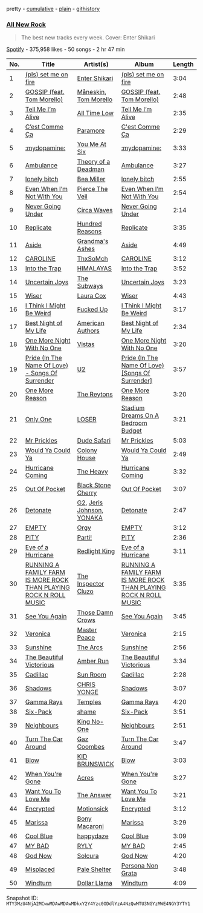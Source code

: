 pretty - [cumulative](/playlists/cumulative/37i9dQZF1DWZryfp6NSvtz.md) - [plain](/playlists/plain/37i9dQZF1DWZryfp6NSvtz) - [githistory](https://github.githistory.xyz/mackorone/spotify-playlist-archive/blob/main/playlists/plain/37i9dQZF1DWZryfp6NSvtz)

### [All New Rock](https://open.spotify.com/playlist/37i9dQZF1DWZryfp6NSvtz)

> The best new tracks every week\. Cover: Enter Shikari

[Spotify](https://open.spotify.com/user/spotify) - 375,958 likes - 50 songs - 2 hr 47 min

| No. | Title | Artist(s) | Album | Length |
|---|---|---|---|---|
| 1 | [\(pls\) set me on fire](https://open.spotify.com/track/0Z1Xxix96HUYYL6RScOQqG) | [Enter Shikari](https://open.spotify.com/artist/31jvzuB4ikftPQZJwrYfCF) | [\(pls\) set me on fire](https://open.spotify.com/album/5Y1o9GddlN87GHzM3NkPdk) | 3:04 |
| 2 | [GOSSIP \(feat\. Tom Morello\)](https://open.spotify.com/track/4GvPlSOKfN7aXEuGW8zKUx) | [Måneskin](https://open.spotify.com/artist/0lAWpj5szCSwM4rUMHYmrr), [Tom Morello](https://open.spotify.com/artist/74NBPbyyftqJ4SpDZ4c1Ed) | [GOSSIP \(feat\. Tom Morello\)](https://open.spotify.com/album/6kHJE5xnpA6zncKOD70bS8) | 2:48 |
| 3 | [Tell Me I’m Alive](https://open.spotify.com/track/3Bzw0mcFyIcVgQbLfxbDGt) | [All Time Low](https://open.spotify.com/artist/46gyXjRIvN1NL1eCB8GBxo) | [Tell Me I’m Alive](https://open.spotify.com/album/4QaPQwoYarzNUuus6wBhCu) | 2:35 |
| 4 | [C’est Comme Ça](https://open.spotify.com/track/3jRZBWdbVNtY1zYW8OSFAb) | [Paramore](https://open.spotify.com/artist/74XFHRwlV6OrjEM0A2NCMF) | [C'est Comme Ça](https://open.spotify.com/album/5CvDSn3WpHWMLJUZRfnqxo) | 2:29 |
| 5 | [:mydopamine:](https://open.spotify.com/track/2orIpa9dzNtsqyKjdts0f1) | [You Me At Six](https://open.spotify.com/artist/1kNQXvepPjaPgUfeDAF2h6) | [:mydopamine:](https://open.spotify.com/album/4tHK91a2JwTUOeAw29jlvN) | 3:33 |
| 6 | [Ambulance](https://open.spotify.com/track/5YWjjonpichJ9BPDjzBwBt) | [Theory of a Deadman](https://open.spotify.com/artist/74eX4C98E4FCrAMl39qRsJ) | [Ambulance](https://open.spotify.com/album/4MzAmsn2lpwi0NkYtXlJdZ) | 3:27 |
| 7 | [lonely bitch](https://open.spotify.com/track/6IaOyzYlT5809ASyUKzDPq) | [Bea Miller](https://open.spotify.com/artist/1o2NpYGqHiCq7FoiYdyd1x) | [lonely bitch](https://open.spotify.com/album/63SAV7dDaGuXCiorabPaze) | 2:55 |
| 8 | [Even When I’m Not With You](https://open.spotify.com/track/4FUT5585FDMRFq7z5ZprHC) | [Pierce The Veil](https://open.spotify.com/artist/4iJLPqClelZOBCBifm8Fzv) | [Even When I’m Not With You](https://open.spotify.com/album/38nUbLUn1QQvxiYOSezqJU) | 2:54 |
| 9 | [Never Going Under](https://open.spotify.com/track/36GQWaICkYgxYD8I9gJOYJ) | [Circa Waves](https://open.spotify.com/artist/6hl5k4gLl1p3sjhHcb57t2) | [Never Going Under](https://open.spotify.com/album/4qx3TNl48aPu76YRCNZ4pj) | 2:14 |
| 10 | [Replicate](https://open.spotify.com/track/3IkbQS9fY4oVnsHRtYsTx6) | [Hundred Reasons](https://open.spotify.com/artist/5jcIIICg01zIq8InYieJ5w) | [Replicate](https://open.spotify.com/album/2LKIx95NMOrEImyiJgOnYb) | 3:35 |
| 11 | [Aside](https://open.spotify.com/track/5Fe9Bj6scJb9GDXbpyCb7q) | [Grandma's Ashes](https://open.spotify.com/artist/3njH8IdvpiDn8UIV0BoYoY) | [Aside](https://open.spotify.com/album/3riw3aRUSoj595rdQ7E4wP) | 4:49 |
| 12 | [CAROLINE](https://open.spotify.com/track/0NbeWXqyar63pQGA4G7Jf2) | [ThxSoMch](https://open.spotify.com/artist/4MvZhE1iuzttcoyepkpfdF) | [CAROLINE](https://open.spotify.com/album/7o4LMz7AI7szCT5QJacZ7n) | 3:12 |
| 13 | [Into the Trap](https://open.spotify.com/track/6wQenOUgfgP9ioeWc6vH0E) | [HIMALAYAS](https://open.spotify.com/artist/71NBOcJ9lMeXqnbnya1z0x) | [Into the Trap](https://open.spotify.com/album/43ZIULcetVrO3ieqLnrjoE) | 3:52 |
| 14 | [Uncertain Joys](https://open.spotify.com/track/27yMT64bCRQwD5hsLFd7ks) | [The Subways](https://open.spotify.com/artist/4BntNFyiN3VGG4hhRRZt9d) | [Uncertain Joys](https://open.spotify.com/album/5K5qqlXzxEv2KhpCvT3vh1) | 3:23 |
| 15 | [Wiser](https://open.spotify.com/track/3wjiakgB1HjUepKaK5ViFl) | [Laura Cox](https://open.spotify.com/artist/1Olw3LDdz2RWOLV491bG75) | [Wiser](https://open.spotify.com/album/6C1xoFwZc3MpO3ICkUtr8X) | 4:43 |
| 16 | [I Think I Might Be Weird](https://open.spotify.com/track/39VxDylYw5rh4n4pDDZgZ0) | [Fucked Up](https://open.spotify.com/artist/05C3EDw4Rf0qMhrdjFKncL) | [I Think I Might Be Weird](https://open.spotify.com/album/720MWelFChw2pOuBZRgA5Q) | 3:17 |
| 17 | [Best Night of My Life](https://open.spotify.com/track/3oSGH1ibFHx3aCHS4Fk3vV) | [American Authors](https://open.spotify.com/artist/0MlOPi3zIDMVrfA9R04Fe3) | [Best Night of My Life](https://open.spotify.com/album/4XxDkLqQfNsGHHsiWOTGpB) | 2:34 |
| 18 | [One More Night With No One](https://open.spotify.com/track/3JJv1LcAO8G2Q19p5GVRlm) | [Vistas](https://open.spotify.com/artist/5YA1c6yVkPnflTLMfOgjzc) | [One More Night With No One](https://open.spotify.com/album/0drCqmAvoy8VdEvzAZoPI7) | 3:20 |
| 19 | [Pride \(In The Name Of Love\) \- Songs Of Surrender](https://open.spotify.com/track/6CKAooQEn3KvEqJjTqCeMI) | [U2](https://open.spotify.com/artist/51Blml2LZPmy7TTiAg47vQ) | [Pride \(In The Name Of Love\) \[Songs Of Surrender\]](https://open.spotify.com/album/6A7Gfg1fPBLrbRxQdya0vK) | 3:57 |
| 20 | [One More Reason](https://open.spotify.com/track/1VnJtjIMAJl8ZPGrHj2FGS) | [The Reytons](https://open.spotify.com/artist/3RHoFGKe6KE3LLml7ujPKJ) | [One More Reason](https://open.spotify.com/album/0Nv5W3Yr9C3Eju4h0kZsht) | 3:20 |
| 21 | [Only One](https://open.spotify.com/track/3IDxRzc2zzTc16pGEz90LA) | [LOSER](https://open.spotify.com/artist/28erIPSPyu1d4BtolxQ624) | [Stadium Dreams On A Bedroom Budget](https://open.spotify.com/album/5OmL7X45YNYmlN4JECxdi3) | 3:21 |
| 22 | [Mr Prickles](https://open.spotify.com/track/394Y6DfTPdRR5h9DmXeZH4) | [Dude Safari](https://open.spotify.com/artist/6u86o2rCOh2saTMgsYFvzX) | [Mr Prickles](https://open.spotify.com/album/1pvTHGnmU9pYnyr6udDr0B) | 5:03 |
| 23 | [Would Ya Could Ya](https://open.spotify.com/track/7Fh24Qm2fng2eJLveOw3AL) | [Colony House](https://open.spotify.com/artist/6R664N4cEza3eORSqKSgO4) | [Would Ya Could Ya](https://open.spotify.com/album/2x7LOKpKzlPL9vvvnqONBG) | 2:49 |
| 24 | [Hurricane Coming](https://open.spotify.com/track/03COlVqn5cuG51u2txqzGt) | [The Heavy](https://open.spotify.com/artist/0bZCak2tcRMY1dzEIuwF42) | [Hurricane Coming](https://open.spotify.com/album/2d1iNTtLFGZs5aXlEKSUfC) | 3:32 |
| 25 | [Out Of Pocket](https://open.spotify.com/track/5YpxhViiwL5xb68pj2iop3) | [Black Stone Cherry](https://open.spotify.com/artist/6WMo39FU3nrpSz3qMgRKug) | [Out Of Pocket](https://open.spotify.com/album/5yiRKfYUTtoqgS2ejh7uY2) | 3:07 |
| 26 | [Detonate](https://open.spotify.com/track/49wRXpkVW8Adz5UA7XnFqt) | [G2](https://open.spotify.com/artist/4cqZIrEYvnBJEaqBWhKS9w), [Jeris Johnson](https://open.spotify.com/artist/2hmePXeTr2b7cdRAtRjvPq), [YONAKA](https://open.spotify.com/artist/3Wcyta3gkOdQ4TfY0WyZpu) | [Detonate](https://open.spotify.com/album/1GUdfoaRs4EapBVtclSDN7) | 2:47 |
| 27 | [EMPTY](https://open.spotify.com/track/1lU1D4ay1tarkjkyEhxiSN) | [Orgy](https://open.spotify.com/artist/4uYwLU7k03RCQSRXGtQGg0) | [EMPTY](https://open.spotify.com/album/539efTuyDDvj6njVfILi0G) | 3:12 |
| 28 | [PITY](https://open.spotify.com/track/78I3DptAVfiXiy3z4LzeIm) | [Parti!](https://open.spotify.com/artist/1b17pNackw7aDoGd6NIZzK) | [PITY](https://open.spotify.com/album/5D4jt9QfdE7Qq1TG30DMRZ) | 2:36 |
| 29 | [Eye of a Hurricane](https://open.spotify.com/track/6aF4wdL269Vd6Gi27MuXCY) | [Redlight King](https://open.spotify.com/artist/6hha7AM7ao3kNpN0VwOXgD) | [Eye of a Hurricane](https://open.spotify.com/album/2zxMTkLdWuErbJYq51rzEj) | 3:11 |
| 30 | [RUNNING A FAMILY FARM IS MORE ROCK THAN PLAYING ROCK N ROLL MUSIC](https://open.spotify.com/track/5h9bEMs8nxLAnjn8Nk7Nxt) | [The Inspector Cluzo](https://open.spotify.com/artist/5yxIIqWx8F0NfkXpyycTxg) | [RUNNING A FAMILY FARM IS MORE ROCK THAN PLAYING ROCK N ROLL MUSIC](https://open.spotify.com/album/7eNKvAX6p5ueEjjMeliUlQ) | 3:35 |
| 31 | [See You Again](https://open.spotify.com/track/4D7rEazB2aeu2IcY5s0cTW) | [Those Damn Crows](https://open.spotify.com/artist/3VdnwWd3i9OOT0CzbzRZj7) | [See You Again](https://open.spotify.com/album/4SsL2q3ZeoWMZnwE2JU6tE) | 3:45 |
| 32 | [Veronica](https://open.spotify.com/track/7uAlf2KtylpPbXCqaB38EJ) | [Master Peace](https://open.spotify.com/artist/4GNHtO2iEJ09r4JNTlqnO9) | [Veronica](https://open.spotify.com/album/2n1i0zYQTMmmj8b8nJpVPA) | 2:15 |
| 33 | [Sunshine](https://open.spotify.com/track/1ancHfc1kN39DB5iqnCmax) | [The Arcs](https://open.spotify.com/artist/3mVWMgLc7bcyCBtL2ymZwK) | [Sunshine](https://open.spotify.com/album/3sjAsmZhY1zywVwQcGQ8o7) | 2:56 |
| 34 | [The Beautiful Victorious](https://open.spotify.com/track/0pnyP6O4khd5szq7H4Q2KU) | [Amber Run](https://open.spotify.com/artist/0MmnmsAuQKRFpo6vJElcaU) | [The Beautiful Victorious](https://open.spotify.com/album/0sGGLKhuU52wVqA5oCVp0P) | 3:34 |
| 35 | [Cadillac](https://open.spotify.com/track/3273Kpy786sstHxwBMMlnn) | [Sun Room](https://open.spotify.com/artist/4ANMwDtqwfkzPgFoUoLZ3Y) | [Cadillac](https://open.spotify.com/album/572Ib97f5WARs6JjEEsKQS) | 2:28 |
| 36 | [Shadows](https://open.spotify.com/track/7iI6aH46uqvW09y78sq23O) | [CHRIS YONGE](https://open.spotify.com/artist/4jMGAL2SLFl8ZAEWhwORjT) | [Shadows](https://open.spotify.com/album/3X1ybNkRWynmnL3SikiTJL) | 3:07 |
| 37 | [Gamma Rays](https://open.spotify.com/track/7qBXFdv7Q6FMWhsHt2OawM) | [Temples](https://open.spotify.com/artist/4ogwGU9VPWrnVBs1GEwZVV) | [Gamma Rays](https://open.spotify.com/album/1SiambHhBaS8xX3bUkb8J3) | 4:20 |
| 38 | [Six\-Pack](https://open.spotify.com/track/4m6CLhBh46R33ELYBRa7ge) | [shame](https://open.spotify.com/artist/4IeWU3NYBI9mISFVhzXG8f) | [Six\-Pack](https://open.spotify.com/album/3w357KurjmtsRZhooOMjgI) | 3:51 |
| 39 | [Neighbours](https://open.spotify.com/track/6PpGAVANQ6CZ5OSIwA3oBj) | [King No\-One](https://open.spotify.com/artist/6hWReUQlQwLTYlmZ1vltRB) | [Neighbours](https://open.spotify.com/album/3udbFrx4tlFGwZEh4CK3HX) | 2:51 |
| 40 | [Turn The Car Around](https://open.spotify.com/track/2RiEFfwJj7DISVpaPTUaaj) | [Gaz Coombes](https://open.spotify.com/artist/6ho33Vt1tjZyf8m7Z5NZhx) | [Turn The Car Around](https://open.spotify.com/album/6ZbeAO3P5TePTAeA0hgfVP) | 3:47 |
| 41 | [Blow](https://open.spotify.com/track/6d6WNysquy9upPZPxKRTQF) | [KID BRUNSWICK](https://open.spotify.com/artist/4QxIol1JzAa4ePmDytv0e4) | [Blow](https://open.spotify.com/album/1eUzA2dsKSplnHNOrUVg3M) | 3:03 |
| 42 | [When You're Gone](https://open.spotify.com/track/35oImNU3GTmO80qjY7QHUW) | [Acres](https://open.spotify.com/artist/3y43zXffnLmhyQD1K4QCmD) | [When You're Gone](https://open.spotify.com/album/7CNxOzc8oaAGS8D0O8wFDH) | 3:27 |
| 43 | [Want You To Love Me](https://open.spotify.com/track/2Qs9MNAqQeggbAPgBvERbT) | [The Answer](https://open.spotify.com/artist/3STTKsLP1gSzGvOVCtNlWS) | [Want You To Love Me](https://open.spotify.com/album/6ZgZEtBNaOb1C7K1Ofa3vm) | 3:21 |
| 44 | [Encrypted](https://open.spotify.com/track/3Ou30GPzZywfATvJAOZR2W) | [Motionsick](https://open.spotify.com/artist/7oUMsAe8tjqlbxmbFCQ1wo) | [Encrypted](https://open.spotify.com/album/1syQEdu1l3Y44GKIReOJs3) | 3:12 |
| 45 | [Marissa](https://open.spotify.com/track/3pLy9mg5fUThDMUsEN1fjX) | [Bony Macaroni](https://open.spotify.com/artist/5RsdlcuYtj4bWyGPVJCuet) | [Marissa](https://open.spotify.com/album/0aM6xUh52ynSHf8vg2OkJ6) | 3:29 |
| 46 | [Cool Blue](https://open.spotify.com/track/5HdP3y9pZjo98y9u0aeACn) | [happydaze](https://open.spotify.com/artist/572WK6qt9zpRCcN7iS1NMR) | [Cool Blue](https://open.spotify.com/album/1kNFDFmN6qNGtuzT2I06xZ) | 3:09 |
| 47 | [MY BAD](https://open.spotify.com/track/6WjCBA4PwqLOwomebAAikr) | [RYLY](https://open.spotify.com/artist/56zbBNrJlFsdyGiHBwd0HB) | [MY BAD](https://open.spotify.com/album/22zBmeKNjpW3rjHoaiIiUr) | 2:45 |
| 48 | [God Now](https://open.spotify.com/track/1hhXlzs0FboT1cQbwxbGQi) | [Solcura](https://open.spotify.com/artist/445zBUVF0rFPYykLcOpjXN) | [God Now](https://open.spotify.com/album/6YEl925EgvX1omtf0N99g7) | 4:20 |
| 49 | [Misplaced](https://open.spotify.com/track/1Ymfg3ga6MgtBaD3Cal5Q0) | [Pale Shelter](https://open.spotify.com/artist/2rrl6d6AQ73RanJg4lE76W) | [Persona Non Grata](https://open.spotify.com/album/6CrN61hu9FHKyWKbyNHlyK) | 3:48 |
| 50 | [Windturn](https://open.spotify.com/track/3vXd4hCNWSQysqhBj4Anto) | [Dollar Llama](https://open.spotify.com/artist/1A7BA6T57Pl77kQ6tNVpJ0) | [Windturn](https://open.spotify.com/album/6e3LHmYqDeqBqdyKQNgqQX) | 4:09 |

Snapshot ID: `MTY3MzU4NjA2MCwwMDAwMDAwMDkxY2Y4Yzc0ODdlYzA4NzQwMTU3NGYzMWE4NGY3YTY1`
